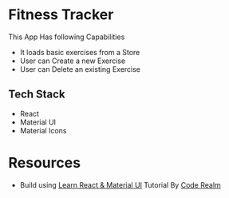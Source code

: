 # Fitness Tracker
This App Has following Capabilities
- It loads basic exercises from a Store
- User can Create a new Exercise
- User can Delete an existing Exercise

## Tech Stack
- React
- Material UI
- Material Icons


# Resources
- Build using [Learn React & Material UI](https://www.youtube.com/playlist?list=PLcCp4mjO-z98WAu4sd0eVha1g-NMfzHZk) Tutorial By [Code Realm](https://www.youtube.com/channel/UCUDLFXXKG6zSA1d746rbzLQ)
